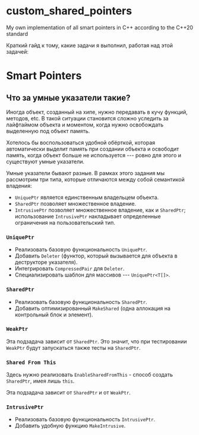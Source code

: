 # custom_shared_pointers
My own implementation of all smart pointers in C++ according to the C++20 standard

Краткий гайд к тому, какие задачи я выполнил, работая над этой задачей:

# Smart Pointers

## Что за умные указатели такие?

Иногда объект, созданный на хипе, нужно передавать в кучу функций, методов, etc.
В такой ситуации становится сложно уследить за лайфтаймом объекта и моментом, 
когда нужно освобождать выделенную под объект память.

Хотелось бы воспользоваться удобной обёрткой,
которая автоматически выделит память при создании объекта
и освободит память, когда объект больше не используется --- 
ровно для этого и существуют умные указатели.

Умные указатели бывают разные. 
В рамках этого задания мы рассмотрим три типа, которые отличаются между собой 
семантикой владения:
* ```UniquePtr``` является единственным владельцем объекта.
* ```SharedPtr``` позволяет множественное владение.
* ```IntrusivePtr``` позволяет множественное владение, как и `SharedPtr`; использование `IntrusivePtr` накладывает определенные ограничения на пользовательский тип.

### ```UniquePtr```

   * Реализовать базовую функциональность ```UniquePtr```.
   * Добавить ```Deleter``` (функтор, который вызывается для объекта в 
   деструкторе указателя).
   * Интегрировать ```CompressedPair``` для ```Deleter```.
   * Специализировать шаблон для массивов --- ```UniquePtr<T[]>```.

### ```SharedPtr```

   * Реализовать базовую функциональность ```SharedPtr```.
   * Добавить оптимизированный ```MakeShared``` (одна аллокация на 
   контрольный блок и элемент).

### ```WeakPtr```

Эта подзадача зависит от `SharedPtr`. Это значит, что при тестировании `WeakPtr` будут запускаться также тесты на `SharedPtr`.

### ```Shared From This```

Здесь нужно реализовать ```EnableSharedFromThis``` - способ создать ```SharedPtr```,
   имея лишь ```this```.

Эта подзадача зависит от `SharedPtr` и от `WeakPtr`.

### ```IntrusivePtr```

   * Реализовать базовую функциональность ```IntrusivePtr```.
   * Добавить удобную функцию ```MakeIntrusive```.
